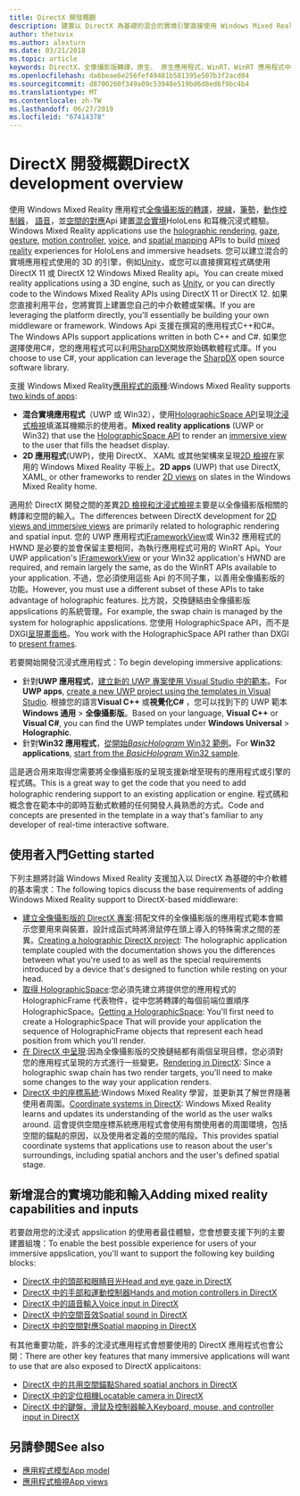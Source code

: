 ```yaml
---
title: DirectX 開發概觀
description: 建置以 DirectX 為基礎的混合的實境引擎直接使用 Windows Mixed Reality Api。
author: thetuvix
ms.author: alexturn
ms.date: 03/21/2018
ms.topic: article
keywords: DirectX，全像攝影版轉譯，原生、 原生應用程式，WinRT，WinRT 應用程式中，平台 Api、 自訂引擎中, 介軟體
ms.openlocfilehash: da6beae6e256fef49481b581395e507b3f2acd04
ms.sourcegitcommit: d8700260f349a09c53948e519bd6d8ed6f9bc4b4
ms.translationtype: MT
ms.contentlocale: zh-TW
ms.lasthandoff: 06/27/2019
ms.locfileid: "67414378"
---
```

# <a name="directx-development-overview"></a><span data-ttu-id="148a7-104">DirectX 開發概觀</span><span class="sxs-lookup"><span data-stu-id="148a7-104">DirectX development overview</span></span>


<span data-ttu-id="148a7-105">使用 Windows Mixed Reality 應用程式[全像攝影版的轉譯](rendering.md)，[視線](gaze.md)，[筆勢](gestures.md)，[動作控制器](motion-controllers.md)， [語音](voice-input.md)，並[空間的對應](spatial-mapping.md)Api 建置[混合實境](mixed-reality.md)HoloLens 和耳機沉浸式體驗。</span><span class="sxs-lookup"><span data-stu-id="148a7-105">Windows Mixed Reality applications use the [holographic rendering](rendering.md), [gaze](gaze.md), [gesture](gestures.md), [motion controller](motion-controllers.md), [voice](voice-input.md), and [spatial mapping](spatial-mapping.md) APIs to build [mixed reality](mixed-reality.md) experiences for HoloLens and immersive headsets.</span></span> <span data-ttu-id="148a7-106">您可以建立混合的實境應用程式使用的 3D 的引擎，例如[Unity](unity-development-overview.md)，或您可以直接撰寫程式碼使用 DirectX 11 或 DirectX 12 Windows Mixed Reality api。</span><span class="sxs-lookup"><span data-stu-id="148a7-106">You can create mixed reality applications using a 3D engine, such as [Unity](unity-development-overview.md), or you can directly code to the Windows Mixed Reality APIs using DirectX 11 or DirectX 12.</span></span> <span data-ttu-id="148a7-107">如果您直接利用平台，您將實質上建置您自己的中介軟體或架構。</span><span class="sxs-lookup"><span data-stu-id="148a7-107">If you are leveraging the platform directly, you'll essentially be building your own middleware or framework.</span></span> <span data-ttu-id="148a7-108">Windows Api 支援在撰寫的應用程式C++和C#。</span><span class="sxs-lookup"><span data-stu-id="148a7-108">The Windows APIs support applications written in both C++ and C#.</span></span> <span data-ttu-id="148a7-109">如果您選擇使用C#，您的應用程式可以利用[SharpDX](http://sharpdx.org/)開放原始碼軟體程式庫。</span><span class="sxs-lookup"><span data-stu-id="148a7-109">If you choose to use C#, your application can leverage the [SharpDX](http://sharpdx.org/) open source software library.</span></span>


<span data-ttu-id="148a7-110">支援 Windows Mixed Reality[應用程式的兩種](app-views.md):</span><span class="sxs-lookup"><span data-stu-id="148a7-110">Windows Mixed Reality supports [two kinds of apps](app-views.md):</span></span>
* <span data-ttu-id="148a7-111">**混合實境應用程式**（UWP 或 Win32），使用[HolographicSpace API](getting-a-holographicspace.md)呈現[沈浸式檢視](app-views.md)填滿耳機顯示的使用者。</span><span class="sxs-lookup"><span data-stu-id="148a7-111">**Mixed reality applications** (UWP or Win32) that use the [HolographicSpace API](getting-a-holographicspace.md) to render an [immersive view](app-views.md) to the user that fills the headset display.</span></span>
* <span data-ttu-id="148a7-112">**2D 應用程式**(UWP)，使用 DirectX、 XAML 或其他架構來呈現[2D 檢視](app-views.md#2d-views)在家用的 Windows Mixed Reality 平板上。</span><span class="sxs-lookup"><span data-stu-id="148a7-112">**2D apps** (UWP) that use DirectX, XAML, or other frameworks to render [2D views](app-views.md#2d-views) on slates in the Windows Mixed Reality home.</span></span>


<span data-ttu-id="148a7-113">適用於 DirectX 開發之間的差異[2D 檢視和沈浸式檢視](app-views.md)主要是以全像攝影版相關的轉譯和空間的輸入。</span><span class="sxs-lookup"><span data-stu-id="148a7-113">The differences between DirectX development for [2D views and immersive views](app-views.md) are primarily related to holographic rendering and spatial input.</span></span> <span data-ttu-id="148a7-114">您的 UWP 應用程式[IFrameworkView](https://msdn.microsoft.com/library/windows/apps/windows.applicationmodel.core.iframeworkview.aspx)或 Win32 應用程式的 HWND 是必要的並會保留主要相同，為執行應用程式可用的 WinRT Api。</span><span class="sxs-lookup"><span data-stu-id="148a7-114">Your UWP application's [IFrameworkView](https://msdn.microsoft.com/library/windows/apps/windows.applicationmodel.core.iframeworkview.aspx) or your Win32 application's HWND are required, and remain largely the same, as do the WinRT APIs available to your application.</span></span> <span data-ttu-id="148a7-115">不過，您必須使用這些 Api 的不同子集，以善用全像攝影版的功能。</span><span class="sxs-lookup"><span data-stu-id="148a7-115">However, you must use a different subset of these APIs to take advantage of holographic features.</span></span> <span data-ttu-id="148a7-116">比方說，交換鏈結由全像攝影版 appslications 的系統管理。</span><span class="sxs-lookup"><span data-stu-id="148a7-116">For example, the swap chain is managed by the system for holographic appslications.</span></span> <span data-ttu-id="148a7-117">您使用 HolographicSpace API，而不是 DXGI[呈現畫面格](rendering-in-directx.md)。</span><span class="sxs-lookup"><span data-stu-id="148a7-117">You work with the HolographicSpace API rather than DXGI to [present frames](rendering-in-directx.md).</span></span>

<span data-ttu-id="148a7-118">若要開始開發沉浸式應用程式：</span><span class="sxs-lookup"><span data-stu-id="148a7-118">To begin developing immersive applications:</span></span>
* <span data-ttu-id="148a7-119">針對**UWP 應用程式**，[建立新的 UWP 專案使用 Visual Studio 中的範本](creating-a-holographic-directx-project.md)。</span><span class="sxs-lookup"><span data-stu-id="148a7-119">For **UWP apps**, [create a new UWP project using the templates in Visual Studio](creating-a-holographic-directx-project.md).</span></span> <span data-ttu-id="148a7-120">根據您的語言**Visual C++** 或**視覺化C#** ，您可以找到下的 UWP 範本**Windows 通用** >  **全像攝影版**。</span><span class="sxs-lookup"><span data-stu-id="148a7-120">Based on your language, **Visual C++** or **Visual C#**, you can find the UWP templates under **Windows Universal** > **Holographic**.</span></span>
* <span data-ttu-id="148a7-121">針對**Win32 應用程式**，[從開始*BasicHologram* Win32 範例](creating-a-holographic-directx-project.md#creating-a-win32-project)。</span><span class="sxs-lookup"><span data-stu-id="148a7-121">For **Win32 applications**, [start from the *BasicHologram* Win32 sample](creating-a-holographic-directx-project.md#creating-a-win32-project).</span></span>

<span data-ttu-id="148a7-122">這是適合用來取得您需要將全像攝影版的呈現支援新增至現有的應用程式或引擎的程式碼。</span><span class="sxs-lookup"><span data-stu-id="148a7-122">This is a great way to get the code that you need to add holographic rendering support to an existing application or engine.</span></span> <span data-ttu-id="148a7-123">程式碼和概念會在範本中的即時互動式軟體的任何開發人員熟悉的方式。</span><span class="sxs-lookup"><span data-stu-id="148a7-123">Code and concepts are presented in the template in a way that's familiar to any developer of real-time interactive software.</span></span>


## <a name="getting-started"></a><span data-ttu-id="148a7-124">使用者入門</span><span class="sxs-lookup"><span data-stu-id="148a7-124">Getting started</span></span>

<span data-ttu-id="148a7-125">下列主題將討論 Windows Mixed Reality 支援加入以 DirectX 為基礎的中介軟體的基本需求：</span><span class="sxs-lookup"><span data-stu-id="148a7-125">The following topics discuss the base requirements of adding Windows Mixed Reality support to DirectX-based middleware:</span></span>

* <span data-ttu-id="148a7-126">[建立全像攝影版的 DirectX 專案](creating-a-holographic-directx-project.md):搭配文件的全像攝影版的應用程式範本會顯示您要用來與裝置，設計成函式時將滑鼠停在頭上導入的特殊需求之間的差異。</span><span class="sxs-lookup"><span data-stu-id="148a7-126">[Creating a holographic DirectX project](creating-a-holographic-directx-project.md): The holographic application template coupled with the documentation shows you the differences between what you're used to as well as the special requirements introduced by a device that's designed to function while resting on your head.</span></span>
* <span data-ttu-id="148a7-127">[取得 HolographicSpace](getting-a-holographicspace.md):您必須先建立將提供您的應用程式的 HolographicFrame 代表物件，從中您將轉譯的每個前端位置順序 HolographicSpace。</span><span class="sxs-lookup"><span data-stu-id="148a7-127">[Getting a HolographicSpace](getting-a-holographicspace.md): You'll first need to create a HolographicSpace That will provide your application the sequence of HolographicFrame objects that represent each head position from which you'll render.</span></span>
* <span data-ttu-id="148a7-128">[在 DirectX 中呈現](rendering-in-directx.md):因為全像攝影版的交換鏈結都有兩個呈現目標，您必須對您的應用程式呈現的方式進行一些變更。</span><span class="sxs-lookup"><span data-stu-id="148a7-128">[Rendering in DirectX](rendering-in-directx.md): Since a holographic swap chain has two render targets, you'll need to make some changes to the way your application renders.</span></span>
* <span data-ttu-id="148a7-129">[DirectX 中的座標系統](coordinate-systems-in-directx.md):Windows Mixed Reality 學習，並更新其了解世界隨著使用者周圍。</span><span class="sxs-lookup"><span data-stu-id="148a7-129">[Coordinate systems in DirectX](coordinate-systems-in-directx.md): Windows Mixed Reality learns and updates its understanding of the world as the user walks around.</span></span> <span data-ttu-id="148a7-130">這會提供空間座標系統應用程式會使用有關使用者的周圍環境，包括空間的錨點的原因，以及使用者定義的空間的階段。</span><span class="sxs-lookup"><span data-stu-id="148a7-130">This provides spatial coordinate systems that applications use to reason about the user's surroundings, including spatial anchors and the user's defined spatial stage.</span></span>

## <a name="adding-mixed-reality-capabilities-and-inputs"></a><span data-ttu-id="148a7-131">新增混合的實境功能和輸入</span><span class="sxs-lookup"><span data-stu-id="148a7-131">Adding mixed reality capabilities and inputs</span></span>

<span data-ttu-id="148a7-132">若要啟用您的沈浸式 appslication 的使用者最佳體驗，您會想要支援下列的主要建置組塊：</span><span class="sxs-lookup"><span data-stu-id="148a7-132">To enable the best possible experience for users of your immersive appslication, you'll want to support the following key building blocks:</span></span>

* [<span data-ttu-id="148a7-133">DirectX 中的頭部和眼睛目光</span><span class="sxs-lookup"><span data-stu-id="148a7-133">Head and eye gaze in DirectX</span></span>](gaze-in-directx.md)
* [<span data-ttu-id="148a7-134">DirectX 中的手部和運動控制器</span><span class="sxs-lookup"><span data-stu-id="148a7-134">Hands and motion controllers in DirectX</span></span>](hands-and-motion-controllers-in-directx.md)
* [<span data-ttu-id="148a7-135">DirectX 中的語音輸入</span><span class="sxs-lookup"><span data-stu-id="148a7-135">Voice input in DirectX</span></span>](voice-input-in-directx.md)
* [<span data-ttu-id="148a7-136">DirectX 中的空間音效</span><span class="sxs-lookup"><span data-stu-id="148a7-136">Spatial sound in DirectX</span></span>](spatial-sound-in-directx.md)
* [<span data-ttu-id="148a7-137">DirectX 中的空間對應</span><span class="sxs-lookup"><span data-stu-id="148a7-137">Spatial mapping in DirectX</span></span>](spatial-mapping-in-directx.md)


<span data-ttu-id="148a7-138">有其他重要功能，許多的沈浸式應用程式會想要使用的 DirectX 應用程式也會公開：</span><span class="sxs-lookup"><span data-stu-id="148a7-138">There are other key features that many immersive applications will want to use that are also exposed to DirectX applicaitons:</span></span>

* [<span data-ttu-id="148a7-139">DirectX 中的共用空間錨點</span><span class="sxs-lookup"><span data-stu-id="148a7-139">Shared spatial anchors in DirectX</span></span>](shared-spatial-anchors-in-directx.md)
* [<span data-ttu-id="148a7-140">DirectX 中的定位相機</span><span class="sxs-lookup"><span data-stu-id="148a7-140">Locatable camera in DirectX</span></span>](locatable-camera-in-directx.md)
* [<span data-ttu-id="148a7-141">DirectX 中的鍵盤、滑鼠及控制器輸入</span><span class="sxs-lookup"><span data-stu-id="148a7-141">Keyboard, mouse, and controller input in DirectX</span></span>](keyboard,-mouse,-and-controller-input-in-directx.md)

## <a name="see-also"></a><span data-ttu-id="148a7-142">另請參閱</span><span class="sxs-lookup"><span data-stu-id="148a7-142">See also</span></span>
* [<span data-ttu-id="148a7-143">應用程式模型</span><span class="sxs-lookup"><span data-stu-id="148a7-143">App model</span></span>](app-model.md)
* [<span data-ttu-id="148a7-144">應用程式檢視</span><span class="sxs-lookup"><span data-stu-id="148a7-144">App views</span></span>](app-views.md)
